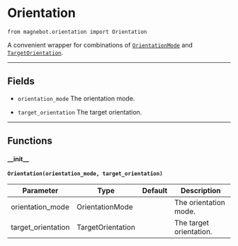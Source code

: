 # Orientation

`from magnebot.orientation import Orientation`

A convenient wrapper for combinations of [`OrientationMode`](orientation_mode.md) and [`TargetOrientation`](target_orientation.md).

***

## Fields

- `orientation_mode` The orientation mode.

- `target_orientation` The target orientation.

***

## Functions

#### \_\_init\_\_

**`Orientation(orientation_mode, target_orientation)`**

| Parameter | Type | Default | Description |
| --- | --- | --- | --- |
| orientation_mode |  OrientationMode |  | The orientation mode. |
| target_orientation |  TargetOrientation |  | The target orientation. |

